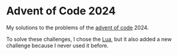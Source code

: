 # Advent of Code 2024
My solutions to the problems of the [advent of code](https://adventofcode.com/) 2024.

To solve these challenges, I chose the [Lua](https://lua.org), but it also added a new challenge because I never used it before.
